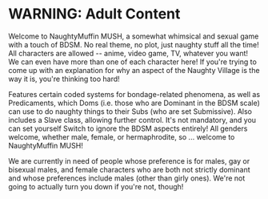 WARNING: Adult Content 
======================

Welcome to NaughtyMuffin MUSH, a somewhat whimsical and sexual game with a touch of BDSM. No real theme, no plot, just naughty stuff all the time! All characters are allowed -- anime, video game, TV, whatever you want! We can even have more than one of each character here! If you're trying to come up with an explanation for why an aspect of the Naughty Village is the way it is, you're thinking too hard!

Features certain coded systems for bondage-related phenomena, as well as Predicaments, which Doms (i.e. those who are Dominant in the BDSM scale) can use to do naughty things to their Subs (who are set Submissive). Also includes a Slave class, allowing further control.  It's not mandatory, and you can set yourself Switch to ignore the BDSM aspects entirely! All genders welcome, whether male, female, or hermaphrodite, so ... welcome to NaughtyMuffin MUSH!

We are currently in need of people whose preference is for males, gay or bisexual males, and female characters who are both not strictly dominant and whose preferences include males (other than girly ones).  We're not going to actually turn you down if you're not, though!
